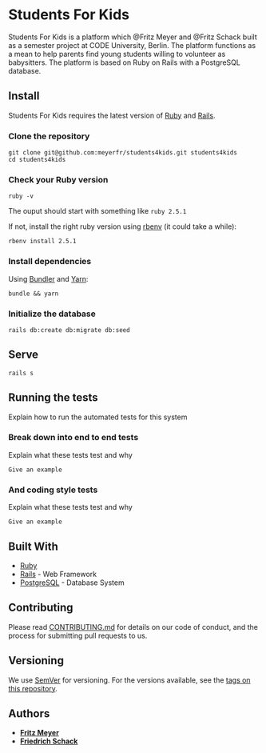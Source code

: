 # Students For Kids
Students For Kids is a platform which @Fritz Meyer and @Fritz Schack built as a semester project at CODE University, Berlin. The platform functions as a mean to help parents find young students willing to volunteer as babysitters. The platform is based on Ruby on Rails with a PostgreSQL database.

## Install
Students For Kids requires the latest version of [Ruby](https://www.ruby-lang.org/en/) and [Rails](https://rubyonrails.org/).

### Clone the repository

```shell
git clone git@github.com:meyerfr/students4kids.git students4kids
cd students4kids
```

### Check your Ruby version

```shell
ruby -v
```

The ouput should start with something like `ruby 2.5.1`

If not, install the right ruby version using [rbenv](https://github.com/rbenv/rbenv) (it could take a while):

```shell
rbenv install 2.5.1
```

### Install dependencies

Using [Bundler](https://github.com/bundler/bundler) and [Yarn](https://github.com/yarnpkg/yarn):

```shell
bundle && yarn
```

### Initialize the database

```shell
rails db:create db:migrate db:seed
```

## Serve

```shell
rails s
```

## Running the tests

Explain how to run the automated tests for this system

### Break down into end to end tests

Explain what these tests test and why

```
Give an example
```

### And coding style tests

Explain what these tests test and why

```
Give an example
```

## Built With

* [Ruby](https://www.ruby-lang.org/en/)
* [Rails](https://rubyonrails.org/) - Web Framework
* [PostgreSQL](https://postgesql.org) - Database System

## Contributing

Please read [CONTRIBUTING.md](https://gist.github.com/PurpleBooth/b24679402957c63ec426) for details on our code of conduct, and the process for submitting pull requests to us.

## Versioning

We use [SemVer](http://semver.org/) for versioning. For the versions available, see the [tags on this repository](https://github.com/your/project/tags). 

## Authors

* **[Fritz Meyer](https://github.com/meyerfr)**
* **[Friedrich Schack](https://github.com/fritzschack)**
